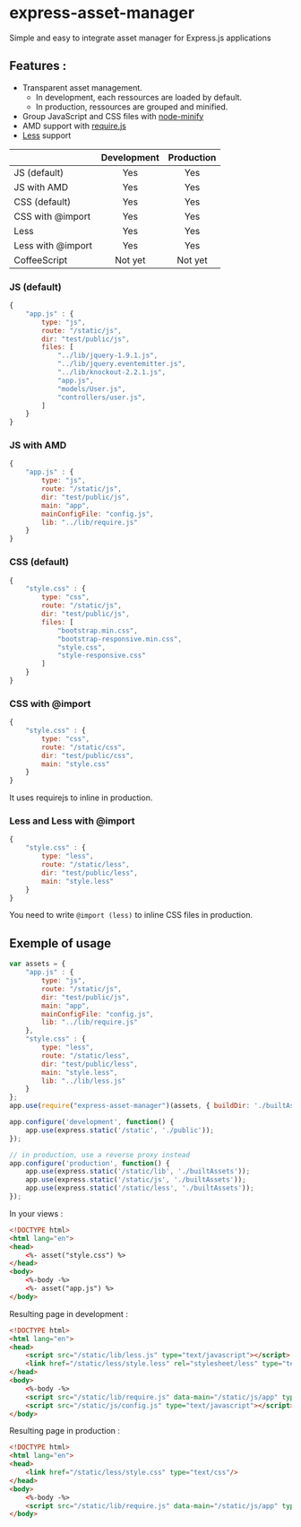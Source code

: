 express-asset-manager
=============

Simple and easy to integrate asset manager for Express.js applications

## Features :

- Transparent asset management.
    - In development, each ressources are loaded by default.
    - In production, ressources are grouped and minified.
- Group JavaScript and CSS files with [node-minify](https://github.com/srod/node-minify)
- AMD support with [require.js](http://requirejs.org)
- [Less](http://lesscss.org) support

|                         | Development   | Production   |
| ----------------------- |:-------------:|:------------:|
| JS (default)            | Yes           | Yes          |
| JS with AMD             | Yes           | Yes          |
| CSS (default)           | Yes           | Yes          |
| CSS with @import        | Yes           | Yes          |
| Less                    | Yes           | Yes          |
| Less with @import       | Yes           | Yes          |
| CoffeeScript            | Not yet       | Not yet      |


### JS (default)
```js
{
    "app.js" : {
        type: "js",
        route: "/static/js",
        dir: "test/public/js",
        files: [
            "../lib/jquery-1.9.1.js",
            "../lib/jquery.eventemitter.js",
            "../lib/knockout-2.2.1.js",
            "app.js",
            "models/User.js",
            "controllers/user.js",
        ]
    }
}
```

### JS with AMD
```js
{
    "app.js" : {
        type: "js",
        route: "/static/js",
        dir: "test/public/js",
        main: "app",
        mainConfigFile: "config.js",
        lib: "../lib/require.js"
    }
}
```

### CSS (default)
```js
{
    "style.css" : {
        type: "css",
        route: "/static/js",
        dir: "test/public/js",
        files: [
            "bootstrap.min.css",
            "bootstrap-responsive.min.css",
            "style.css",
            "style-responsive.css"
        ]
    }
}
```

### CSS with @import
```js
{
    "style.css" : {
        type: "css",
        route: "/static/css",
        dir: "test/public/css",
        main: "style.css"
    }
}
```

It uses requirejs to inline in production.


### Less and Less with @import
```js
{
    "style.css" : {
        type: "less",
        route: "/static/less",
        dir: "test/public/less",
        main: "style.less"
    }
}
```

You need to write `@import (less)` to inline CSS files in production.


    
## Exemple of usage
```js
var assets = {
    "app.js" : {
        type: "js",
        route: "/static/js",
        dir: "test/public/js",
        main: "app",
        mainConfigFile: "config.js",
        lib: "../lib/require.js"
    },
    "style.css" : {
        type: "less",
        route: "/static/less",
        dir: "test/public/less",
        main: "style.less",
        lib: "../lib/less.js"
    }
};
app.use(require("express-asset-manager")(assets, { buildDir: './builtAssets' }));

app.configure('development', function() {
    app.use(express.static('/static', './public'));
});

// in production, use a reverse proxy instead
app.configure('production', function() {
    app.use(express.static('/static/lib', './builtAssets'));
    app.use(express.static('/static/js', './builtAssets'));
    app.use(express.static('/static/less', './builtAssets'));
});
```

   
In your views :
```html
<!DOCTYPE html>
<html lang="en">
<head>
    <%- asset("style.css") %>
</head>
<body>
    <%-body -%>
    <%- asset("app.js") %>
</body>
```

Resulting page in development :
```html
<!DOCTYPE html>
<html lang="en">
<head>
    <script src="/static/lib/less.js" type="text/javascript"></script>
    <link href="/static/less/style.less" rel="stylesheet/less" type="text/css"/>
</head>
<body>
    <%-body -%>
    <script src="/static/lib/require.js" data-main="/static/js/app" type="text/javascript"></script>
    <script src="/static/js/config.js" type="text/javascript"></script>
</body>
```


Resulting page in production :
```html
<!DOCTYPE html>
<html lang="en">
<head>
    <link href="/static/less/style.css" type="text/css"/>
</head>
<body>
    <%-body -%>
    <script src="/static/lib/require.js" data-main="/static/js/app" type="text/javascript"></script>
</body>
```

